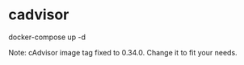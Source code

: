 # cadvisor

docker-compose up -d

Note: cAdvisor image tag fixed to 0.34.0. Change it to fit your needs.